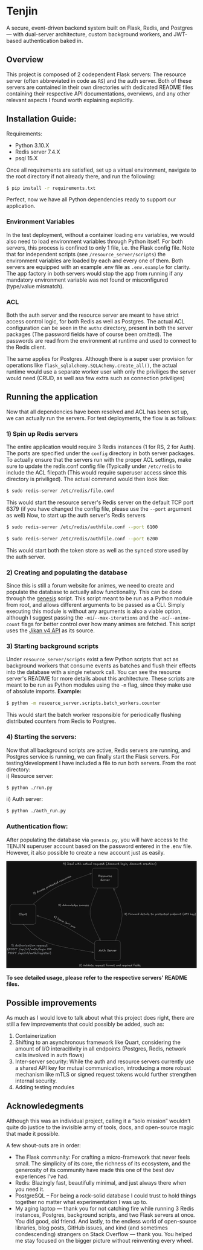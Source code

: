 # Tenjin
A secure, event-driven backend system built on Flask, Redis, and Postgres — with dual-server architecture, custom background workers, and JWT-based authentication baked in.
## Overview
This project is composed of 2 codependent Flask servers: The resource server (often abbreviated in code as `RS`) and the auth server. Both of these servers are contained in their own directories with dedicated README files containing their respective API documentations, overviews, and any other relevant aspects I found worth explaining explicitly.

## Installation Guide:
Requirements:
* Python 3.10.X
* Redis server 7.4.X
* psql 15.X

Once all requirements are satisfied, set up a virtual environment, navigate to the root directory if not already there, and run the following:
```bash
$ pip install -r requirements.txt
```
Perfect, now we have all Python dependencies ready to support our application.

### Environment Variables
In the test deployment, without a container loading env variables, we would also need to load environment variables through Python itself. For both servers, this process is confined to only 1 file, i.e. the Flask config file.
Note that for independent scripts (see `/resource_server/scripts`) the environment variables are loaded by each and every one of them. Both servers are equipped with an example .env file as `.env.example` for clarity.
The app factory in both servers would stop the app from running if any mandatory environment variable was not found or misconfigured (type/value mismatch).

### ACL
Both the auth server and the resource server are meant to have strict access control logic, for both Redis as well as Postgres. The actual ACL configuration can be seen in the `authz` directory, present in both the server packages
(The password fields have of course been omitted). The passwords are read from the environment at runtime and used to connect to the Redis client.

The same applies for Postgres. Although there is a super user provision for operations like `flask_sqlalchemy.SQLAchemy.create_all()`, the actual runtime would use a separate worker user with only the priviliges the server would need (CRUD, as well asa few extra such as connection priviliges)

## Running the application
Now that all dependencies have been resolved and ACL has been set up, we can actually run the servers. For test deployments, the flow is as follows:

### 1) Spin up Redis servers
The entire application would require 3 Redis instances (1 for RS, 2 for Auth). The ports are specified under the `config` directory in both server packages. To actually ensure that the servers run with the proper ACL settings, make sure to update the redis.conf config file (Typically under `/etc/redis` to include the ACL filepath (This would require superuser access since this directory is priviliged).
The actual command would then look like:
```bash
$ sudo redis-server /etc/redis/file.conf
```
This would start the resource server's Redis server on the default TCP port 6379 (if you have changed the config file, please use the `--port` argument as well)
Now, to start up the auth server's Redis servers
```bash
$ sudo redis-server /etc/redis/authfile.conf --port 6100
```
```bash
$ sudo redis-server /etc/redis/authfile.conf --port 6200
```
This would start both the token store as well as the synced store used by the auth server.

### 2) Creating and populating the database
Since this is still a forum website for animes, we need to create and populate the database to actually allow functionality. This can be done through the [genesis](/resource_server/scripts/genesis.py) script. This script meant to be run as a Python module from root, and allows different arguments to be passed as a CLI. Simply executing this module is without any arguments is also a viable option, although I suggest passing the `-mi`/`--max-iterations` and the `-ac`/`--anime-count` flags for better control over how many animes are fetched. This script uses the [Jikan v4 API](https://jikan.moe/) as its source.

### 3) Starting background scripts
Under `resource_server/scripts` exist a few Python scripts that act as background workers that consume events as batches and flush their effects into the database with a single network call. You can see the resource server's README for more details about this architecture.
These scripts are meant to be run as Python modules using the `-m` flag, since they make use of absolute imports.
**Example:**
```bash
$ python -m resource_server.scripts.batch_workers.counter
```
This would start the batch worker responsible for periodically flushing distributed counters from Redis to Postgres.

### 4) Starting the servers:
Now that all background scripts are active, Redis servers are running, and Postgres service is running, we can finally start the Flask servers. For testing/development I have included a file to run both servers. From the root directory:<br>
i) Resource server:
  ```bash
  $ python ./run.py
  ```

ii) Auth server:
  ```bash
  $ python ./auth_run.py
  ```
### Authentication flow:
After populating the database via `genesis.py`, you will have access to the TENJIN superuser account based on the password entered in the .env file. However, it also possible to create a new account just as easily.

![Authentication Flow](/auth_flow.png)

**To see detailed usage, please refer to the respective servers' README files.**

## Possible improvements
As much as I would love to talk about what this project does right, there are still a few improvements that could possibly be added, such as:
1) Containerization
2) Shifting to an asynchronous framework like Quart, considering the amount of I/O interacitivity in all endpoints (Postgres, Redis, network calls involved in auth flows)
3) Inter-server security: While the auth and resource servers currently use a shared API key for mutual communication, introducing a more robust mechanism like mTLS or signed request tokens would further strengthen internal security.
4) Adding testing modules

## Acknowledegments
Although this was an individual project, calling it a “solo mission” wouldn’t quite do justice to the invisible army of tools, docs, and open-source magic that made it possible.

A few shout-outs are in order:
* The Flask community: For crafting a micro-framework that never feels small. The simplicity of its core, the richness of its ecosystem, and the generosity of its community have made this one of the best dev experiences I’ve had.
* Redis: Blazingly fast, beautifully minimal, and just always there when you need it.
* PostgreSQL – For being a rock-solid database I could trust to hold things together no matter what experimentation I was up to.
* My aging laptop — thank you for not catching fire while running 3 Redis instances, Postgres, background scripts, and two Flask servers at once. You did good, old friend.
And lastly, to the endless world of open-source libraries, blog posts, GitHub issues, and kind (and sometimes condescending) strangers on Stack Overflow — thank you. You helped me stay focused on the bigger picture without reinventing every wheel.
